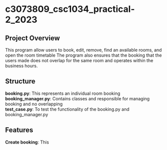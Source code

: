# c3073809_csc1034_practical-2_2023

## Project Overview
This program allow users to book, edit, remove, find an available rooms, and open the room timetable
The program also ensures that the booking that the users made does not overlap for the same room
and operates within the business hours. 

## Structure
**booking.py**: This represents an individual room booking  
**booking_manager.py**: Contains classes and responsible for managing booking and no overlapping  
**test_case.py**: To test the functionality of the booking.py and booking_manager.py

## Features
**Create booking**: This 